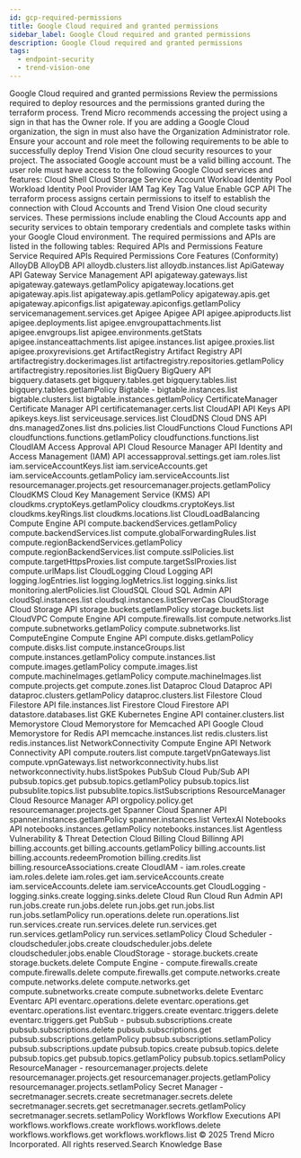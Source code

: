 ```yaml
---
id: gcp-required-permissions
title: Google Cloud required and granted permissions
sidebar_label: Google Cloud required and granted permissions
description: Google Cloud required and granted permissions
tags:
  - endpoint-security
  - trend-vision-one
---
```


 Google Cloud required and granted permissions Review the permissions required to deploy resources and the permissions granted during the terraform process. Trend Micro recommends accessing the project using a sign in that has the Owner role. If you are adding a Google Cloud organization, the sign in must also have the Organization Administrator role. Ensure your account and role meet the following requirements to be able to successfully deploy Trend Vision One cloud security resources to your project. The associated Google account must be a valid billing account. The user role must have access to the following Google Cloud services and features: Cloud Shell Cloud Storage Service Account Workload Identity Pool Workload Identity Pool Provider IAM Tag Key Tag Value Enable GCP API The terraform process assigns certain permissions to itself to establish the connection with Cloud Accounts and Trend Vision One cloud security services. These permissions include enabling the Cloud Accounts app and security services to obtain temporary credentials and complete tasks within your Google Cloud environment. The required permissions and APIs are listed in the following tables: Required APIs and Permissions Feature Service Required APIs Required Permissions Core Features (Conformity) AlloyDB AlloyDB API alloydb.clusters.list alloydb.instances.list ApiGateway API Gateway Service Management API apigateway.gateways.list apigateway.gateways.getIamPolicy apigateway.locations.get apigateway.apis.list apigateway.apis.getIamPolicy apigateway.apis.get apigateway.apiconfigs.list apigateway.apiconfigs.getIamPolicy servicemanagement.services.get Apigee Apigee API apigee.apiproducts.list apigee.deployments.list apigee.envgroupattachments.list apigee.envgroups.list apigee.environments.getStats apigee.instanceattachments.list apigee.instances.list apigee.proxies.list apigee.proxyrevisions.get ArtifactRegistry Artifact Registry API artifactregistry.dockerimages.list artifactregistry.repositories.getIamPolicy artifactregistry.repositories.list BigQuery BigQuery API bigquery.datasets.get bigquery.tables.get bigquery.tables.list bigquery.tables.getIamPolicy Bigtable - bigtable.instances.list bigtable.clusters.list bigtable.instances.getIamPolicy CertificateManager Certificate Manager API certificatemanager.certs.list CloudAPI API Keys API apikeys.keys.list serviceusage.services.list CloudDNS Cloud DNS API dns.managedZones.list dns.policies.list CloudFunctions Cloud Functions API cloudfunctions.functions.getIamPolicy cloudfunctions.functions.list CloudIAM Access Approval API Cloud Resource Manager API Identity and Access Management (IAM) API accessapproval.settings.get iam.roles.list iam.serviceAccountKeys.list iam.serviceAccounts.get iam.serviceAccounts.getIamPolicy iam.serviceAccounts.list resourcemanager.projects.get resourcemanager.projects.getIamPolicy CloudKMS Cloud Key Management Service (KMS) API cloudkms.cryptoKeys.getIamPolicy cloudkms.cryptoKeys.list cloudkms.keyRings.list cloudkms.locations.list CloudLoadBalancing Compute Engine API compute.backendServices.getIamPolicy compute.backendServices.list compute.globalForwardingRules.list compute.regionBackendServices.getIamPolicy compute.regionBackendServices.list compute.sslPolicies.list compute.targetHttpsProxies.list compute.targetSslProxies.list compute.urlMaps.list CloudLogging Cloud Logging API logging.logEntries.list logging.logMetrics.list logging.sinks.list monitoring.alertPolicies.list CloudSQL Cloud SQL Admin API cloudSql.instances.list cloudsql.instances.listServerCas CloudStorage Cloud Storage API storage.buckets.getIamPolicy storage.buckets.list CloudVPC Compute Engine API compute.firewalls.list compute.networks.list compute.subnetworks.getIamPolicy compute.subnetworks.list ComputeEngine Compute Engine API compute.disks.getIamPolicy compute.disks.list compute.instanceGroups.list compute.instances.getIamPolicy compute.instances.list compute.images.getIamPolicy compute.images.list compute.machineImages.getIamPolicy compute.machineImages.list compute.projects.get compute.zones.list Dataproc Cloud Dataproc API dataproc.clusters.getIamPolicy dataproc.clusters.list Filestore Cloud Filestore API file.instances.list Firestore Cloud Firestore API datastore.databases.list GKE Kubernetes Engine API container.clusters.list Memorystore Cloud Memorystore for Memcached API Google Cloud Memorystore for Redis API memcache.instances.list redis.clusters.list redis.instances.list NetworkConnectivity Compute Engine API Network Connectivity API compute.routers.list compute.targetVpnGateways.list compute.vpnGateways.list networkconnectivity.hubs.list networkconnectivity.hubs.listSpokes PubSub Cloud Pub/Sub API pubsub.topics.get pubsub.topics.getIamPolicy pubsub.topics.list pubsublite.topics.list pubsublite.topics.listSubscriptions ResourceManager Cloud Resource Manager API orgpolicy.policy.get resourcemanager.projects.get Spanner Cloud Spanner API spanner.instances.getIamPolicy spanner.instances.list VertexAI Notebooks API notebooks.instances.getIamPolicy notebooks.instances.list Agentless Vulnerability & Threat Detection Cloud Billing Cloud Billinng API billing.accounts.get billing.accounts.getIamPolicy billing.accounts.list billing.accounts.redeemPromotion billing.credits.list billing.resourceAssociations.create CloudIAM - iam.roles.create iam.roles.delete iam.roles.get iam.serviceAccounts.create iam.serviceAccounts.delete iam.serviceAccounts.get CloudLogging - logging.sinks.create logging.sinks.delete Cloud Run Cloud Run Admin API run.jobs.create run.jobs.delete run.jobs.get run.jobs.list run.jobs.setIamPolicy run.operations.delete run.operations.list run.services.create run.services.delete run.services.get run.services.getIamPolicy run.services.setIamPolicy Cloud Scheduler - cloudscheduler.jobs.create cloudscheduler.jobs.delete cloudscheduler.jobs.enable CloudStorage - storage.buckets.create storage.buckets.delete Compute Engine - compute.firewalls.create compute.firewalls.delete compute.firewalls.get compute.networks.create compute.networks.delete compute.networks.get compute.subnetworks.create compute.subnetworks.delete Eventarc Eventarc API eventarc.operations.delete eventarc.operations.get eventarc.operations.list eventarc.triggers.create eventarc.triggers.delete eventarc.triggers.get PubSub - pubsub.subscriptions.create pubsub.subscriptions.delete pubsub.subscriptions.get pubsub.subscriptions.getIamPolicy pubsub.subscriptions.setIamPolicy pubsub.subscriptions.update pubsub.topics.create pubsub.topics.delete pubsub.topics.get pubsub.topics.getIamPolicy pubsub.topics.setIamPolicy ResourceManager - resourcemanager.projects.delete resourcemanager.projects.get resourcemanager.projects.getIamPolicy resourcemanager.projects.setIamPolicy Secret Manager - secretmanager.secrets.create secretmanager.secrets.delete secretmanager.secrets.get secretmanager.secrets.getIamPolicy secretmanager.secrets.setIamPolicy Workflows Workflow Executions API workflows.workflows.create workflows.workflows.delete workflows.workflows.get workflows.workflows.list © 2025 Trend Micro Incorporated. All rights reserved.Search Knowledge Base